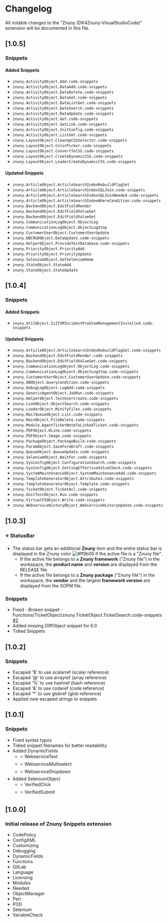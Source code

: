# Changelog

All notable changes to the "Znuny (DK4Znuny-VisualStudioCode)" extension will be documented in this file.

## [1.0.5]

### Snippets

#### Added Snippets

  - `znuny.ActivityObject.Add.code-snippets`
  - `znuny.ActivityObject.DataAdd.code-snippets`
  - `znuny.ActivityObject.DataDelete.code-snippets`
  - `znuny.ActivityObject.DataGet.code-snippets`
  - `znuny.ActivityObject.DataListGet.code-snippets`
  - `znuny.ActivityObject.DataSearch.code-snippets`
  - `znuny.ActivityObject.DataUpdate.code-snippets`
  - `znuny.ActivityObject.Get.code-snippets`
  - `znuny.ActivityObject.GetLink.code-snippets`
  - `znuny.ActivityObject.InitConfig.code-snippets`
  - `znuny.ActivityObject.ListGet.code-snippets`
  - `znuny.LayoutObject.CleanUpCSSSelector.code-snippets`
  - `znuny.LayoutObject.ColorPicker.code-snippets`
  - `znuny.LayoutObject.ConvertToCSS.code-snippets`
  - `znuny.LayoutObject.CreateDynamicCSS.code-snippets`
  - `znuny.LayoutObject.LoaderCreateDynamicCSS.code-snippets`

#### Updated Snippets

  - `znuny.ArticleObject.ArticleSearchIndexRebuildFlagSet`
  - `znuny.ArticleObject.ArticleSearchIndexSQLJoin.code-snippets`
  - `znuny.ArticleObject.ArticleSearchIndexSQLJoinNeeded.code-snippets`
  - `znuny.ArticleObject.ArticleSearchIndexWhereCondition.code-snippets`
  - `znuny.BackendObject.EditFieldRender`
  - `znuny.BackendObject.EditFieldValueGet`
  - `znuny.BackendObject.EditFieldValueGet`
  - `znuny.CommunicationLogObject.ObjectLog`
  - `znuny.CommunicationLogObject.ObjectLogStop`
  - `znuny.CustomerUserObject.CustomerUserUpdate`
  - `znuny.DBCRUDObject.DataUpdate.code-snippets`
  - `znuny.HelperObject.ProvideTestDatabase.code-snippets`
  - `znuny.PriorityObject.PriorityAdd`
  - `znuny.PriorityObject.PriorityUpdate`
  - `znuny.SeleniumObject.GetSeleniumHome`
  - `znuny.StateObject.StateAdd`
  - `znuny.StateObject.StateUpdate`

## [1.0.4]

### Snippets

#### Added Snippets

  - `znuny.UtilObject.IsITSMIncidentProblemManagementInstalled.code-snippets`

#### Updated Snippets

  - `znuny.ArticleObject.ArticleSearchIndexRebuildFlagSet.code-snippets`
  - `znuny.BackendObject.EditFieldRender.code-snippets`
  - `znuny.BackendObject.EditFieldValueGet.code-snippets`
  - `znuny.CommunicationLogObject.ObjectLog.code-snippets`
  - `znuny.CommunicationLogObject.ObjectLogStop.code-snippets`
  - `znuny.CustomerUserObject.CustomerUserUpdate.code-snippets`
  - `znuny.DBObject.QueryCondition.code-snippets`
  - `znuny.DebugLogObject.LogAdd.code-snippets`
  - `znuny.GenericAgentObject.JobRun.code-snippets`
  - `znuny.HelperObject.TestUserCreate.code-snippets`
  - `znuny.LinkObject.ObjectSearch.code-snippets`
  - `znuny.LoaderObject.MinifyFiles.code-snippets`
  - `znuny.MailQueueObject.List.code-snippets`
  - `znuny.MainObject.FileDelete.code-snippets`
  - `znuny.Module.AgentTicketNoteToLinkedTicket.code-snippets`
  - `znuny.PDFObject.HLine.code-snippets`
  - `znuny.PDFObject.Image.code-snippets`
  - `znuny.PackageObject.PackageBuild.code-snippets`
  - `znuny.ParamObject.SaveFormDraft.code-snippets`
  - `znuny.QueueObject.QueueUpdate.code-snippets`
  - `znuny.SeleniumObject.WaitFor.code-snippets`
  - `znuny.SysConfigObject.ConfigurationSearch.code-snippets`
  - `znuny.SysConfigObject.SettingEffectiveValueCheck.code-snippets`
  - `znuny.SystemMaintenanceObject.SystemMaintenanceAdd.code-snippets`
  - `znuny.TemplateGeneratorObject.Attributes.code-snippets`
  - `znuny.TemplateGeneratorObject.Template.code-snippets`
  - `znuny.TicketObject.TicketAcl.code-snippets`
  - `znuny.UnitTestObject.Run.code-snippets`
  - `znuny.VirtualFSObject.Write.code-snippets`
  - `znuny.WebserviceHistoryObject.WebserviceHistoryUpdate.code-snippets`

## [1.0.3]

### ⭐ StatusBar

  - The status bar gets an additional **Znuny** item and the entire status bar is displayed in the Znuny color ![#ff9b00](https://placehold.co/15x15/ff9b00/ff9b00.png) if the active file is a "Znuny file".
    - If the active file belongs to a **Znuny framework** ("Znuny file") in the workspace, the **product name** and **version** are displayed from the RELEASE file.
    - If the active file belongs to a **Znuny package** ("Znuny file") in the workspace, the **vendor** and the largest **framework version** are displayed from the SOPM file.

### Snippets

  - Fixed - Broken snippet - Functions/TicketObject/znuny.TicketObject.TicketSearch.code-snippets [#2](https://github.com/dennykorsukewitz/DK4Znuny-VisualStudioCode/issues/2)
  - Added missing DiffObject snippet for 6.0
  - Tidied Snippets

## [1.0.2]

### Snippets

  - Escaped '\$' to use scalarref (scalar reference)
  - Escaped '\@' to use arrayref (array reference)
  - Escaped '\%' to use hashref (hash reference)
  - Escaped '\&' to use coderef (code reference)
  - Escaped '\*' to use globref (glob reference)
  - Applied new escaped strings to snippets

## [1.0.1]

### Snippets

  - Fixed syntax typos
  - Tidied snippet filenames for better readability
  - Added DynamicFields
    - ⭐ WebserviceText
    - ⭐ WebserviceMultiselect
    - ⭐ WebserviceDropdown
  - Added SeleniumObject
    - ⭐ VerifiedClick
    - ⭐ VerifiedSubmit

## [1.0.0]

### Initial release of Znuny Snippets extension

  - CodePolicy
  - ConfigXML
  - Customizing
  - Debugging
  - DynamicFields
  - Functions
  - GitLab
  - Language
  - Licensing
  - Modules
  - Needed
  - ObjectManager
  - Perl
  - POD
  - Selenium
  - VariableCheck
